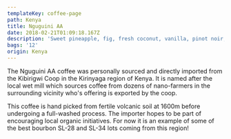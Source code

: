 ```yaml
---
templateKey: coffee-page
path: Kenya
title: Nguguini AA
date: 2018-02-21T01:09:18.167Z
description: 'Sweet pineapple, fig, fresh coconut, vanilla, pinot noir, medium body.'
bags: '12'
origin: Kenya
---
```

The Nguguini AA coffee was personally sourced and directly imported from the Kibirigwi Coop in the Kirinyaga region of Kenya. It is named after the local wet mill which sources coffee from dozens of nano-farmers in the surrounding vicinity who's offering is exported by the coop.

This coffee is hand picked from fertile volcanic soil at 1600m before undergoing a full-washed process. The importer hopes to be part of encouraging local organic initiatives. For now it is an example of some of the best bourbon SL-28 and SL-34 lots coming from this region!

